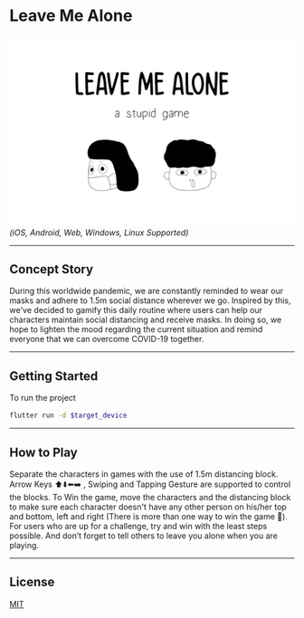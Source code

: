 # Leave Me Alone
![Thumbnail](./thumbnail.jpg)
_(iOS, Android, Web, Windows, Linux Supported)_

---
## Concept Story
During this worldwide pandemic, we are constantly reminded to wear our masks and adhere to 1.5m social distance wherever we go. Inspired by this, we've decided to gamify this daily routine where users can help our characters maintain social distancing and receive masks. In doing so, we hope to lighten the mood regarding the current situation and remind everyone that we can overcome COVID-19 together.

---
## Getting Started
To run the project
```sh
flutter run -d $target_device
```
---
## How to Play
Separate the characters in games with the use of 1.5m distancing block. Arrow Keys ⬆️⬇️⬅️➡️ , Swiping and Tapping Gesture are supported to control the blocks. To Win the game, move the characters and the distancing block to make sure each character doesn't have any other person on his/her top and bottom, left and right (There is more than one way to win the game 🤫). For users who are up for a challenge, try and win with the least steps possible. And don’t forget to tell others to leave you alone when you are playing.

---
## License 
[MIT](./LICENSE)